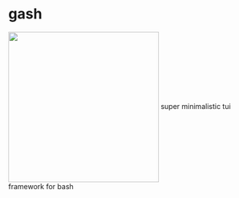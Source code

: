 # gash


<img align="center" src="https://user-images.githubusercontent.com/56271907/236959212-8966d59c-5cbb-407f-b18a-3480c7b761ed.png" width="300" height="300">
super minimalistic tui framework for bash
